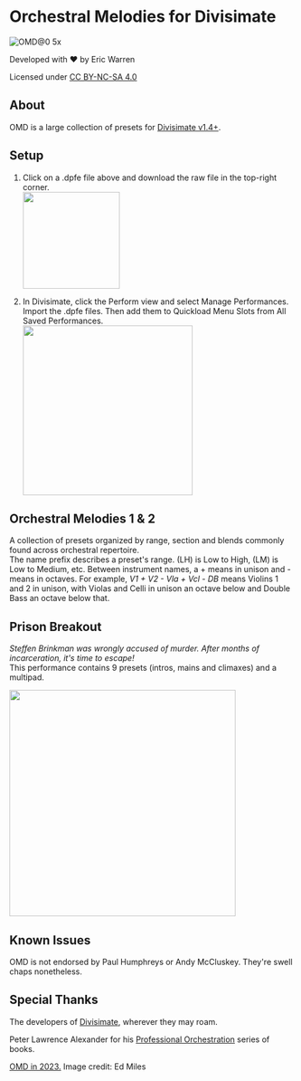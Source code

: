 # Orchestral Melodies for Divisimate
![OMD@0 5x](https://github.com/eakwarren/OMD/assets/1768096/d825e519-f9cc-431d-a2de-d6e7ad21bed7)



Developed with ❤️ by Eric Warren

Licensed under [CC BY-NC-SA 4.0](https://creativecommons.org/licenses/by-nc-sa/4.0/)

## About
OMD is a large collection of presets for [Divisimate v1.4+](https://www.divisimate.com).



## Setup
1. Click on a .dpfe file above and download the raw file in the top-right corner.  
   <img width="171" src="https://github.com/user-attachments/assets/84a631a8-af67-4092-bef4-e8cf76fe2574" />

2. In Divisimate, click the Perform view and select Manage Performances. Import the .dpfe files.
   Then add them to Quickload Menu Slots from All Saved Performances.  
   <img width="300" src="https://github.com/user-attachments/assets/f66702ce-d7ed-49fb-8035-dd5082ab9b96" />



## Orchestral Melodies 1 & 2
A collection of presets organized by range, section and blends commonly found across orchestral repertoire.  
The name prefix describes a preset's range. (LH) is Low to High, (LM) is Low to Medium, etc. Between instrument names, a + means in unison and - means in octaves. For example, _V1 + V2 - Vla + Vcl - DB_ means Violins 1 and 2 in unison, with Violas and Celli in unison an octave below and Double Bass an octave below that.

## Prison Breakout
_Steffen Brinkman was wrongly accused of murder. After months of incarceration, it's time to escape!_  
This performance contains 9 presets (intros, mains and climaxes) and a multipad.  



[<img src="https://img.youtube.com/vi/1Dqgbpsj4q0/hqdefault.jpg" width="400"/>](https://www.youtube.com/watch?v=1Dqgbpsj4q0)


## Known Issues
OMD is not endorsed by Paul Humphreys or Andy McCluskey. They're swell chaps nonetheless.



## Special Thanks
The developers of [Divisimate](https://www.divisimate.com), wherever they may roam.

Peter Lawrence Alexander for his [Professional Orchestration](https://www.alexanderpublishing.com/Departments/Orchestration/Professional-Orchestration-PDF-eBooks.aspx) series of books.

[OMD in 2023.](https://www.nme.com/en_au/news/music/omd-announce-new-album-and-share-single-bauhaus-staircase-listen-preorder-3488277) Image credit: Ed Miles
